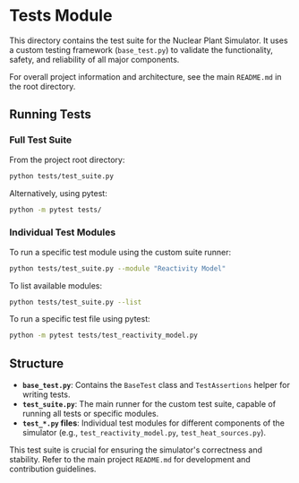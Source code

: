 # Tests Module

This directory contains the test suite for the Nuclear Plant Simulator. It uses a custom testing framework (`base_test.py`) to validate the functionality, safety, and reliability of all major components.

For overall project information and architecture, see the main `README.md` in the root directory.

## Running Tests

### Full Test Suite
From the project root directory:
```bash
python tests/test_suite.py
```
Alternatively, using pytest:
```bash
python -m pytest tests/
```

### Individual Test Modules
To run a specific test module using the custom suite runner:
```bash
python tests/test_suite.py --module "Reactivity Model"
```
To list available modules:
```bash
python tests/test_suite.py --list
```
To run a specific test file using pytest:
```bash
python -m pytest tests/test_reactivity_model.py
```

## Structure
- **`base_test.py`**: Contains the `BaseTest` class and `TestAssertions` helper for writing tests.
- **`test_suite.py`**: The main runner for the custom test suite, capable of running all tests or specific modules.
- **`test_*.py` files**: Individual test modules for different components of the simulator (e.g., `test_reactivity_model.py`, `test_heat_sources.py`).

This test suite is crucial for ensuring the simulator's correctness and stability. Refer to the main project `README.md` for development and contribution guidelines.
